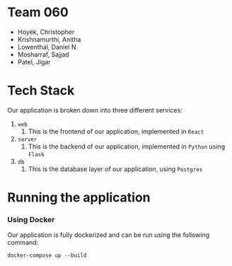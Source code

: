 # Team 060
- Hoyek, Christopher
- Krishnamurthi, Anitha 
- Lowenthal, Daniel N
- Mosharraf, Sajjad  
- Patel, Jigar
 
# Tech Stack
Our application is broken down into three different services:
1. `web`
   1. This is the frontend of our application, implemented in `React`
2. `server`
   1. This is the backend of our application, implemented in `Python` using `Flask`
3. `db`
   1. This is the database layer of our application, using `Postgres`


# Running the application
### Using Docker
Our application is fully dockerized and can be run using the following command:

```
docker-compose up --build
```
